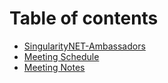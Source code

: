 # Table of contents

* [SingularityNET-Ambassadors](README.md)
* [Meeting Schedule](meeting-schedule.md)
* [Meeting Notes](meeting-notes.md)
